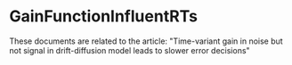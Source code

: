 # GainFunctionInfluentRTs
These documents are related to the article: "Time-variant gain in noise but not signal in drift-diffusion model leads to slower error decisions"
